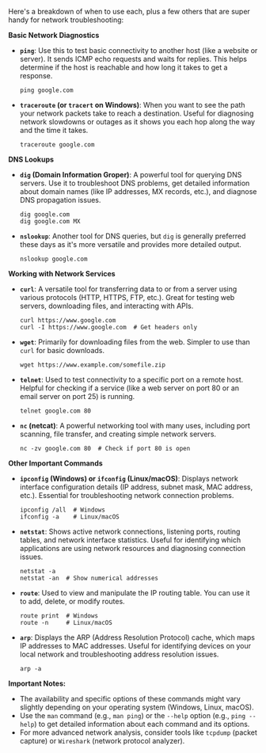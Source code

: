 Here's a breakdown of when to use each, plus a few others that are super handy for network troubleshooting:

**Basic Network Diagnostics**

* **`ping`**:  Use this to test basic connectivity to another host (like a website or server). It sends ICMP echo requests and waits for replies. This helps determine if the host is reachable and how long it takes to get a response.

   ```b
   ping google.com 
   ```

* **`traceroute` (or `tracert` on Windows)**: When you want to see the path your network packets take to reach a destination. Useful for diagnosing network slowdowns or outages as it shows you each hop along the way and the time it takes.

   ```
   traceroute google.com
   ```

**DNS Lookups**

* **`dig` (Domain Information Groper)**: A powerful tool for querying DNS servers. Use it to troubleshoot DNS problems, get detailed information about domain names (like IP addresses, MX records, etc.), and diagnose DNS propagation issues.

   ```
   dig google.com 
   dig google.com MX  
   ```

* **`nslookup`**: Another tool for DNS queries, but `dig` is generally preferred these days as it's more versatile and provides more detailed output.

   ```
   nslookup google.com
   ```

**Working with Network Services**

* **`curl`**:  A versatile tool for transferring data to or from a server using various protocols (HTTP, HTTPS, FTP, etc.). Great for testing web servers, downloading files, and interacting with APIs.

   ```
   curl https://www.google.com 
   curl -I https://www.google.com  # Get headers only
   ```

* **`wget`**:  Primarily for downloading files from the web. Simpler to use than `curl` for basic downloads.

   ```
   wget https://www.example.com/somefile.zip
   ```

* **`telnet`**: Used to test connectivity to a specific port on a remote host.  Helpful for checking if a service (like a web server on port 80 or an email server on port 25) is running.

   ```
   telnet google.com 80 
   ```

* **`nc` (netcat)**: A powerful networking tool with many uses, including port scanning, file transfer, and creating simple network servers.

   ```
   nc -zv google.com 80  # Check if port 80 is open
   ```

**Other Important Commands**

* **`ipconfig` (Windows) or `ifconfig` (Linux/macOS)**: Displays network interface configuration details (IP address, subnet mask, MAC address, etc.). Essential for troubleshooting network connection problems.

   ```
   ipconfig /all  # Windows 
   ifconfig -a    # Linux/macOS
   ```

* **`netstat`**: Shows active network connections, listening ports, routing tables, and network interface statistics. Useful for identifying which applications are using network resources and diagnosing connection issues.

   ```
   netstat -a 
   netstat -an  # Show numerical addresses
   ```

* **`route`**:  Used to view and manipulate the IP routing table. You can use it to add, delete, or modify routes.

   ```
   route print  # Windows
   route -n     # Linux/macOS
   ```

* **`arp`**: Displays the ARP (Address Resolution Protocol) cache, which maps IP addresses to MAC addresses. Useful for identifying devices on your local network and troubleshooting address resolution issues.

   ```
   arp -a
   ```

**Important Notes:**

* The availability and specific options of these commands might vary slightly depending on your operating system (Windows, Linux, macOS).
* Use the `man` command (e.g., `man ping`) or the `--help` option (e.g., `ping --help`) to get detailed information about each command and its options.
* For more advanced network analysis, consider tools like `tcpdump` (packet capture) or `Wireshark` (network protocol analyzer).
